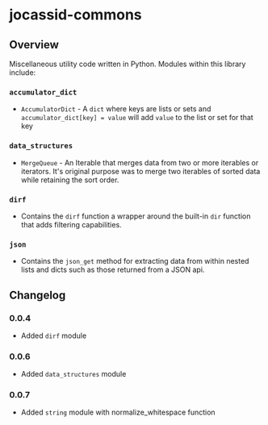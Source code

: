 # jocassid-commons

## Overview
Miscellaneous utility code written in Python.  Modules within this library 
include:

### `accumulator_dict`
* `AccumulatorDict` - A `dict` where keys are lists or sets and 
`accumulator_dict[key] = value` will add `value` to the list or set for that key

### `data_structures`
* `MergeQueue` - An Iterable that merges data from two or more iterables or 
iterators.  It's original purpose was to merge two iterables of sorted data 
while retaining the sort order.

### `dirf`
* Contains the `dirf` function a wrapper around the built-in `dir` function that adds filtering capabilities.

### `json`
* Contains the `json_get` method for extracting data from within
  nested lists and dicts such as those returned from a JSON api.

  
## Changelog

### 0.0.4
* Added `dirf` module

### 0.0.6
* Added `data_structures` module

### 0.0.7
* Added `string` module with normalize_whitespace function
